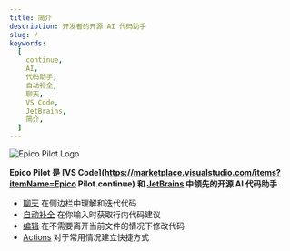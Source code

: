 ```yaml
---
title: 简介
description: 开发者的开源 AI 代码助手
slug: /
keywords:
  [
    continue,
    AI,
    代码助手,
    自动补全,
    聊天,
    VS Code,
    JetBrains,
    简介,
  ]
---
```


![Epico Pilot Logo](/img/intro.png)

**Epico Pilot 是 [VS Code](https://marketplace.visualstudio.com/items?itemName=Epico Pilot.continue) 和 [JetBrains](https://plugins.jetbrains.com/plugin/22707-continue-extension) 中领先的开源 AI 代码助手**

- [聊天](chat/how-to-use-it.md) 在侧边栏中理解和迭代代码
- [自动补全](autocomplete/how-to-use-it.md) 在你输入时获取行内代码建议
- [编辑](edit/how-to-use-it.md) 在不需要离开当前文件的情况下修改代码
- [Actions](actions/how-to-use-it.md) 对于常用情况建立快捷方式
